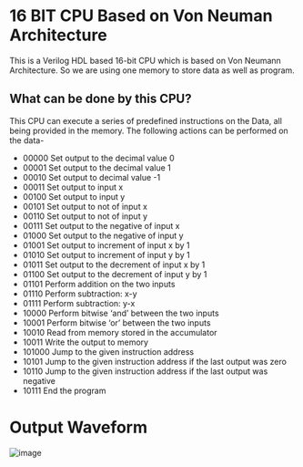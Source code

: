 # 16 BIT CPU Based on Von Neuman Architecture
This is a Verilog HDL based 16-bit CPU which is based on Von Neumann Architecture.
So we are using one memory to store data as well as program.

## What can be done by this CPU?

This CPU can execute a series of predefined instructions on the Data, all being provided in the memory. The following actions can be performed on the data-
- 00000 Set output to the decimal value 0
- 00001 Set output to the decimal value 1
- 00010 Set output to decimal value -1
- 00011 Set output to input x
- 00100 Set output to input y
- 00101 Set output to not of input x
- 00110 Set output to not of input y
- 00111 Set output to the negative of input x
- 01000 Set output to the negative of input y
- 01001 Set output to increment of input x by 1
- 01010 Set output to increment of input y by 1
- 01011 Set output to the decrement of input x by 1
- 01100 Set output to the decrement of input y by 1
- 01101 Perform addition on the two inputs
- 01110 Perform subtraction: x-y
- 01111 Perform subtraction: y-x
- 10000 Perform bitwise ‘and’ between the two inputs
- 10001 Perform bitwise ‘or’ between the two inputs
- 10010 Read from memory stored in the accumulator
- 10011 Write the output to memory
- 101000 Jump to the given instruction address
- 10101 Jump to the given instruction address if the last output was zero
- 10110 Jump to the given instruction address if the last output was negative
- 10111 End the program

# Output Waveform
![image](https://github.com/9389lalit/Ichip_ps2_16bit_Cpu/assets/99964550/2046d258-521d-496c-8ccc-dd18360526ee)


